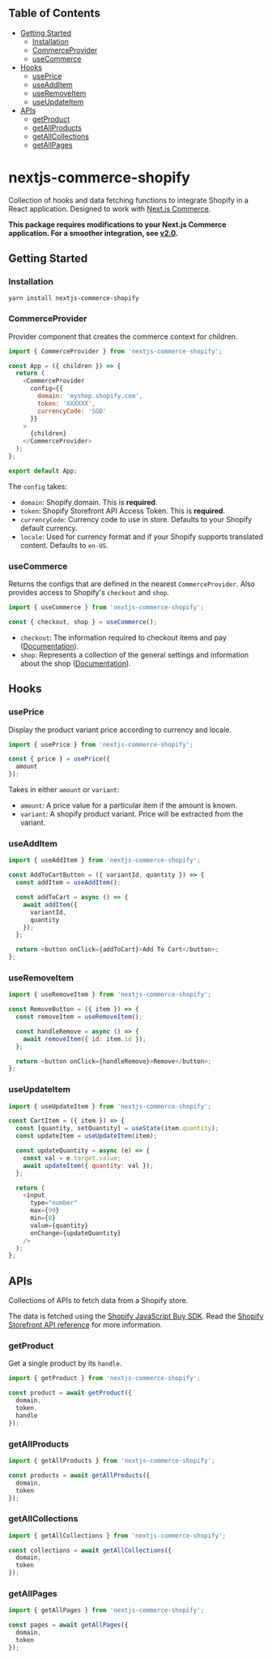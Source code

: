 ## Table of Contents

- [Getting Started](#getting-started)
  - [Installation](#installation)
  - [CommerceProvider](#commerceprovider)
  - [useCommerce](#usecommerce)
- [Hooks](#hooks)
  - [usePrice](#useprice)
  - [useAddItem](#useadditem)
  - [useRemoveItem](#useremoveitem)
  - [useUpdateItem](#useupdateitem)
- [APIs](#apis)
  - [getProduct](#getproduct)
  - [getAllProducts](#getallproducts)
  - [getAllCollections](#getallcollections)
  - [getAllPages](#getallpages)

# nextjs-commerce-shopify

Collection of hooks and data fetching functions to integrate Shopify in a React application. Designed to work with [Next.js Commerce](https://demo.vercel.store/).

**This package requires modifications to your Next.js Commerce application. For a smoother integration, see [v2.0](https://github.com/petermekhaeil/nextjs-commerce-shopify/tree/use-commerce-framework).**

## Getting Started

### Installation

```
yarn install nextjs-commerce-shopify
```

### CommerceProvider

Provider component that creates the commerce context for children.

```js
import { CommerceProvider } from 'nextjs-commerce-shopify';

const App = ({ children }) => {
  return (
    <CommerceProvider
      config={{
        domain: 'myshop.shopify.com',
        token: 'XXXXXX',
        currencyCode: 'SGD'
      }}
    >
      {children}
    </CommerceProvider>
  );
};

export default App;
```

The `config` takes:

- `domain`: Shopify domain. This is **required**.
- `token`: Shopify Storefront API Access Token. This is **required**.
- `currencyCode`: Currency code to use in store. Defaults to your Shopify default currency.
- `locale`: Used for currency format and if your Shopify supports translated content. Defaults to `en-US`.

### useCommerce

Returns the configs that are defined in the nearest `CommerceProvider`. Also provides access to Shopify's `checkout` and `shop`.

```js
import { useCommerce } from 'nextjs-commerce-shopify';

const { checkout, shop } = useCommerce();
```

- `checkout`: The information required to checkout items and pay ([Documentation](https://shopify.dev/docs/storefront-api/reference/checkouts/checkout)).
- `shop`: Represents a collection of the general settings and information about the shop ([Documentation](https://shopify.dev/docs/storefront-api/reference/online-store/shop/index)).

## Hooks

### usePrice

Display the product variant price according to currency and locale.

```js
import { usePrice } from 'nextjs-commerce-shopify';

const { price } = usePrice({
  amount
});
```

Takes in either `amount` or `variant`:

- `amount`: A price value for a particular item if the amount is known.
- `variant`: A shopify product variant. Price will be extracted from the variant.

### useAddItem

```js
import { useAddItem } from 'nextjs-commerce-shopify';

const AddToCartButton = ({ variantId, quantity }) => {
  const addItem = useAddItem();

  const addToCart = async () => {
    await addItem({
      variantId,
      quantity
    });
  };

  return <button onClick={addToCart}>Add To Cart</button>;
};
```

### useRemoveItem

```js
import { useRemoveItem } from 'nextjs-commerce-shopify';

const RemoveButton = ({ item }) => {
  const removeItem = useRemoveItem();

  const handleRemove = async () => {
    await removeItem({ id: item.id });
  };

  return <button onClick={handleRemove}>Remove</button>;
};
```

### useUpdateItem

```js
import { useUpdateItem } from 'nextjs-commerce-shopify';

const CartItem = ({ item }) => {
  const [quantity, setQuantity] = useState(item.quantity);
  const updateItem = useUpdateItem(item);

  const updateQuantity = async (e) => {
    const val = e.target.value;
    await updateItem({ quantity: val });
  };

  return (
    <input
      type="number"
      max={99}
      min={0}
      value={quantity}
      onChange={updateQuantity}
    />
  );
};
```

## APIs

Collections of APIs to fetch data from a Shopify store.

The data is fetched using the [Shopify JavaScript Buy SDK](https://github.com/Shopify/js-buy-sdk#readme). Read the [Shopify Storefront API reference](https://shopify.dev/docs/storefront-api/reference) for more information.

### getProduct

Get a single product by its `handle`.

```js
import { getProduct } from 'nextjs-commerce-shopify';

const product = await getProduct({
  domain,
  token,
  handle
});
```

### getAllProducts

```js
import { getAllProducts } from 'nextjs-commerce-shopify';

const products = await getAllProducts({
  domain,
  token
});
```

### getAllCollections

```js
import { getAllCollections } from 'nextjs-commerce-shopify';

const collections = await getAllCollections({
  domain,
  token
});
```

### getAllPages

```js
import { getAllPages } from 'nextjs-commerce-shopify';

const pages = await getAllPages({
  domain,
  token
});
```
